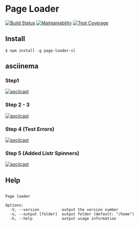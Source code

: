 # Page Loader

[![Build Status](https://travis-ci.org/Simp-lexx/project-lvl3-s444.svg?branch=master)](https://travis-ci.org/Simp-lexx/project-lvl3-s444)
[![Maintainability](https://api.codeclimate.com/v1/badges/316f85aa0ddf03d1617a/maintainability)](https://codeclimate.com/github/Simp-lexx/project-lvl3-s444/maintainability)
[![Test Coverage](https://api.codeclimate.com/v1/badges/316f85aa0ddf03d1617a/test_coverage)](https://codeclimate.com/github/Simp-lexx/project-lvl3-s444/test_coverage)

## Install

`$ npm install -g page-loader-sl`

## asciinema

### Step1

[![asciicast](https://asciinema.org/a/ky72uPCfob9ZF5J1Z75UFV5zd.svg)](https://asciinema.org/a/ky72uPCfob9ZF5J1Z75UFV5zd)

### Step 2 - 3

[![asciicast](https://asciinema.org/a/h4aQvsCgAwd97bGgGqi9YD7h5.svg)](https://asciinema.org/a/h4aQvsCgAwd97bGgGqi9YD7h5)

### Step 4 (Test Errors)

[![asciicast](https://asciinema.org/a/mQ6R8HfyRUqYnuHHArHcHyuaK.svg)](https://asciinema.org/a/mQ6R8HfyRUqYnuHHArHcHyuaK)

### Step 5 (Added Listr Spinners)

[![asciicast](https://asciinema.org/a/10eEJOEi7jcEWT41sZKIqyeSJ.svg)](https://asciinema.org/a/10eEJOEi7jcEWT41sZKIqyeSJ)

## Help

```Usage: pageloader [options] <url>

Page loader

Options:
  -V, --version          output the version number
  -o, --output [folder]  output folder (default: "/home")
  -h, --help             output usage information
```
